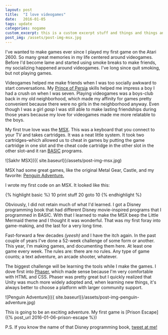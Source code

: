 ```yaml
---
layout: post
title:  "I love videogames"
date:   2016-01-05
tags: update
categories: nogame
custom_excerpt: this is a custom excerpt stuff and things and things and stuff and omg this is really an excerpt
post_img: /assets/post-img-msx.jpg
---
```

I've wanted to make games ever since I played my first game on the Atari 2600. So many great memories in my life centered around videogames. Before I'd become lame and started using smoke breaks to make friends, my socializing happened around videogames. I've long since quit smoking, but not playing games.

Videogames helped me make friends when I was too socially awkward to start conversations. My [Prince of Persia](https://en.wikipedia.org/wiki/Prince_of_Persia) skills helped me impress a boy I had a crush on when I was seven. Playing videogames was a boys-club back in my old neighborhood, which made my affinity for games pretty convenient because there were no girls in the neighborhood anyway. Even though I was a girl *gasp* I was still able to make lasting friendships during those years because my love for videogames made me more relatable to the boys.

My first true love was the [MSX](https://en.wikipedia.org/wiki/Sakhr_Computers). This was a keyboard that you connect to your TV and takes cartridges. It was a neat little system. It took two cartridges–which allowed us to cheat in games by putting the game cartridge in one slot and the cheat code cartridge in the other slot in the other slot–and it ran [BASIC](https://en.wikipedia.org/wiki/BASIC) programs.

![Sakhr MSX]({{ site.baseurl}}/assets/post-img-msx.jpg)

MSX had some great games, like the original Metal Gear, Castle, and my favorite: [Penguin Adventure.](https://en.wikipedia.org/wiki/Penguin_Adventure)

I wrote my first code on an MSX. It looked like this:

{% highlight basic %}
10 print stuff
20 goto 10
{% endhighlight %}

Obviously, I did not retain much of what I'd learned. I got a Disney programming book that had different Disney movie-inspired programs that I programmed in BASIC. With that I learned to make the MSX beep the Little Mermaid theme and I thought it was wonderful. That was my first foray into game-making, and the last for a very long time.

Fast-forward a few decades *(yeesh)* and I have the itch again. In the past couple of years I've done a 52-week challenge of some form or another. This year, I'm making games, and documenting them here. At least one game every week. The rules are: there are no rules. Any type of game counts; a text adventure, an arcade shooter, whatever.

The biggest challenge will be learning the tools while I make the games. I dove first into [Phaser](http://phaser.io), which made sense because I'm very comfortable with HTML and CSS. Phaser was pretty great but I quickly realized that Unity was much more widely adopted and, when learning new things, it's always better to choose a platform with larger community support.

![Penguin Adventure]({{ site.baseurl}}/assets/post-img-penguin-adventure.jpg)

This is going to be an exciting adventure. My first game is [Prison Escape]({% post_url 2016-01-06-prison-escape %})

P.S. If you know the name of that Disney programming book, [tweet at me!](http://twitter.com/ghaidazahran)
